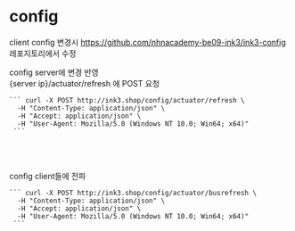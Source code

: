 # config

client config 변경시 https://github.com/nhnacademy-be09-ink3/ink3-config 레포지토리에서 수정 <br>

config server에 변경 반영 <br>
{server ip}/actuator/refresh 에 POST 요청 <br>
<pre><code>``` curl -X POST http://ink3.shop/config/actuator/refresh \
  -H "Content-Type: application/json" \
  -H "Accept: application/json" \
  -H "User-Agent: Mozilla/5.0 (Windows NT 10.0; Win64; x64)"
 ```</code></pre> <br><br>
config client들에 전파 <br>
<pre><code>``` curl -X POST http://ink3.shop/config/actuator/busrefresh \
  -H "Content-Type: application/json" \
  -H "Accept: application/json" \
  -H "User-Agent: Mozilla/5.0 (Windows NT 10.0; Win64; x64)"
 ```</code></pre> <br><br>
